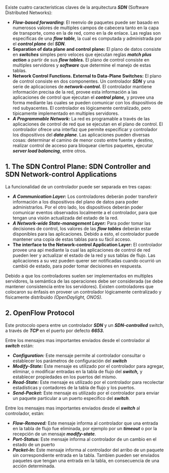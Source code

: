 Existe cuatro características claves de la arquitectura ***SDN*** (Software Distributed Networks):

- ***Flow-based forwarding***: El reenvío de paquetes puede ser basado en numerosos valores de multiples campos de cabecera tanto en la capa de transporte, como en la de red, como en la de enlace. Las reglas son especificas de una ***flow table***, la cual es computada y administrada por el ***control plane*** del ***SDN***.
- **Separation of data plane and control plane:** El plano de datos consiste en ***switches*** simples pero veloces que ejecutan reglas ***match plus action*** a partir de sus ***flow tables.*** El plano de control consiste en multiples servidores y ***software*** que determine el manejo de estas tablas.
- **Network Control Functions. External to Data-Plane Switches:** El plano de control consiste en dos componentes. Un controlador ***SDN*** y una serie de aplicaciones de ***network-control.*** El controlador mantiene información precisa de la red, provee esta información a las aplicaciones de control que ejecutan el ***control plane,*** y provee una forma mediante las cuales se pueden comunicar con los dispositivos de red subyacentes. El controlador es lógicamente centralizado, pero típicamente implementado en multiples servidores.
- ***A Programmable Network:*** La red es programable a través de las aplicaciones de control de red que se ejecutan en el plano de control. El controlador ofrece una interfaz que permite especificar y controlador los dispositivos del ***data plane***. Las aplicaciones pueden diversas cosas: determinar el camino de menor costo entre fuente y destino, realizar control de acceso para bloquear ciertos paquetes, ejecutar ***server load balancing***, entre otros.

## 1. The SDN Control Plane: SDN Controller and SDN Network-control Applications

La funcionalidad de un controlador puede ser separada en tres capas:

- ***A Communication Layer:*** Los controladores deberán poder transferir información a los dispositivos del plano de datos para poder administrarlos. Por el otro lado, los dispositivos deberán poder comunicar eventos observados localmente a el controlador, para que tengan una visión actualizada del estado de la red.
- ***A Network-wide State-management Layer:*** Para poder tomar las decisiones de control, los valores de las ***flow tables*** deberán estar disponibles para las aplicaciones. Debido a esto, el controlador puede mantener una copia de estas tablas para su fácil acceso.
- **The interface to the Network-control Application Layer:** El controlador provee una api mediante la cual las aplicaciones de control de red pueden leer y actualizar el estado de la red y sus tablas de flujo. Las aplicaciones a su vez pueden querer ser notificadas cuando ocurrió un cambió de estado, para poder tomar decisiones en respuesta.

Debido a que los controladores suelen ser implementados en multiples servidores, la semántica de las operaciones debe ser considerada (se debe mantener consistencia entre los servidores). Existen controladores que colocaron su énfasis en proveer un controlador lógicamente centralizado y físicamente distribuido *(OpenDaylight, ONOS).*

## 2. OpenFlow Protocol

Este protocolo opera entre un controlador ***SDN*** y un ***SDN-controlled*** switch, a través de ***TCP*** en el puerto por defecto ***6653.***

Entre los mensajes mas importantes enviados desde el controlador al ***switch*** están:

- ***Configuration:*** Este mensaje permite al controlador consultar o establecer los parámetros de configuración del ***switch***
- ***Modify-State:*** Este mensaje es utilizado por el controlador para agregar, eliminar, o modificar entradas en la tabla de flujo del ***switch,*** y establecer propiedades en los puertos del mismo.
- ***Read-State:*** Este mensaje es utilizado por el controlador para recolectar estadísticas y contadores de la tabla de flujo y los puertos.
- ***Send-Packet:*** Este mensaje es utilizado por el controlador para enviar un paquete particular a un puerto especifico del ***switch***.

Entre los mensajes mas importantes enviados desde el ***switch*** al controlador, están:

- ***Flow-Removed:*** Este mensaje informa al controlador que una entrada en la tabla de flujo fue eliminada, por ejemplo por un ***timeout*** o por la recepción de un mensaje ***modify-state***.
- ***Port-Status:*** Este mensaje informa al controlador de un cambio en el estado de un puerto
- ***Packet-In:*** Este mensaje informa al controlador del arribo de un paquete sin correspondiente entrada en la tabla. Tambien pueden ser enviados paquetes que tengan una entrada en la tabla, en consecuencia de una acción determinada.
